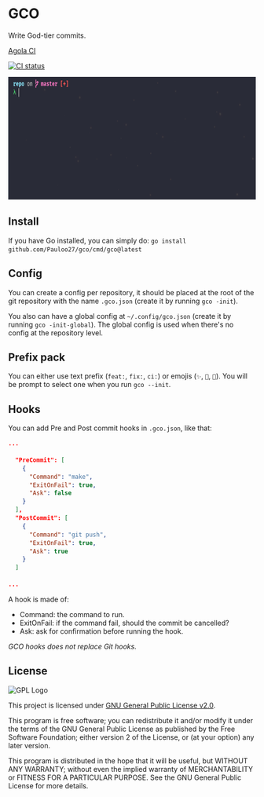 # GCO

Write God-tier commits.

[Agola CI](https://ci.notagovernment.agency/user/Pauloo27/projects/GCO.proj)

[![CI status](https://ci.db.cafe/api/v1alpha/badges/97376c88-6ab3-4abb-8714-8e898fefd89f)](https://ci.db.cafe/user/Pauloo27/projects/gco.proj)


<img src="https://github.com/Pauloo27/gco/raw/master/.assets/commit.gif" alt="Usage example gif" height="250x" />

## Install

If you have Go installed, you can simply do:
`go install github.com/Pauloo27/gco/cmd/gco@latest`



## Config

You can create a config per repository, it should be placed at the root of
the git repository with the name `.gco.json` (create it by running `gco -init`).

You also can have a global config at `~/.config/gco.json` 
(create it by running `gco -init-global`). The global config is used when 
there's no config at the repository level.

## Prefix pack

You can either use text prefix (`feat:`, `fix:`, `ci:`) or emojis 
(`✨`, `🐛`, `👷`). You will be prompt to select one when you run `gco --init`.

## Hooks

You can add Pre and Post commit hooks in `.gco.json`, like that:
```json
...

  "PreCommit": [
    {
      "Command": "make",
      "ExitOnFail": true,
      "Ask": false
    }
  ],
  "PostCommit": [
    {
      "Command": "git push",
      "ExitOnFail": true,
      "Ask": true
    }
  ]
  
...
```

A hook is made of:
- Command: the command to run.
- ExitOnFail: if the command fail, should the commit be cancelled?
- Ask: ask for confirmation before running the hook.

_GCO hooks does not replace Git hooks._

## License

<img src="https://i.imgur.com/AuQQfiB.png" alt="GPL Logo" height="100px" />

This project is licensed under [GNU General Public License v2.0](./LICENSE).

This program is free software; you can redistribute it and/or modify 
it under the terms of the GNU General Public License as published by 
the Free Software Foundation; either version 2 of the License, or
(at your option) any later version.

This program is distributed in the hope that it will be useful,
but WITHOUT ANY WARRANTY; without even the implied warranty of
MERCHANTABILITY or FITNESS FOR A PARTICULAR PURPOSE. See the
GNU General Public License for more details.

